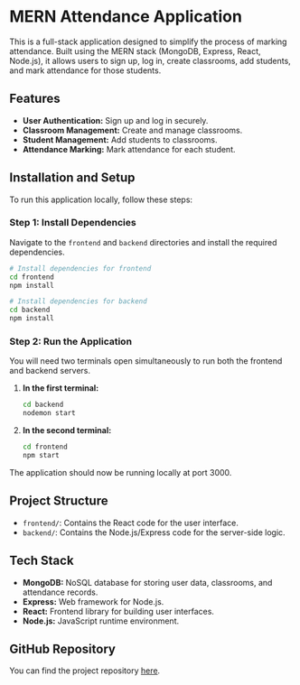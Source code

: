 # MERN Attendance Application

This is a full-stack application designed to simplify the process of marking attendance. Built using the MERN stack (MongoDB, Express, React, Node.js), it allows users to sign up, log in, create classrooms, add students, and mark attendance for those students.

## Features

- **User Authentication:** Sign up and log in securely.
- **Classroom Management:** Create and manage classrooms.
- **Student Management:** Add students to classrooms.
- **Attendance Marking:** Mark attendance for each student.

## Installation and Setup

To run this application locally, follow these steps:

### Step 1: Install Dependencies

Navigate to the `frontend` and `backend` directories and install the required dependencies.

```bash
# Install dependencies for frontend
cd frontend
npm install

# Install dependencies for backend
cd backend
npm install
```

### Step 2: Run the Application

You will need two terminals open simultaneously to run both the frontend and backend servers.

1. **In the first terminal:**

   ```bash
   cd backend
   nodemon start
   ```

2. **In the second terminal:**

   ```bash
   cd frontend
   npm start
   ```

The application should now be running locally at port 3000.

## Project Structure

- `frontend/`: Contains the React code for the user interface.
- `backend/`: Contains the Node.js/Express code for the server-side logic.

## Tech Stack

- **MongoDB:** NoSQL database for storing user data, classrooms, and attendance records.
- **Express:** Web framework for Node.js.
- **React:** Frontend library for building user interfaces.
- **Node.js:** JavaScript runtime environment.

## GitHub Repository

You can find the project repository [here](https://github.com/exodus31/mern-attendance.git).
